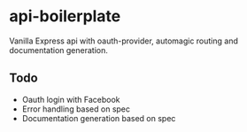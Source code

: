 api-boilerplate
===============

Vanilla Express api with oauth-provider, automagic routing and documentation generation.

## Todo
* Oauth login with Facebook
* Error handling based on spec
* Documentation generation based on spec
